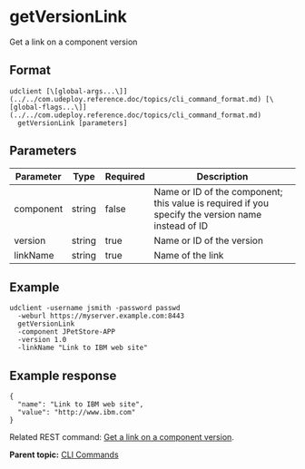 # getVersionLink

Get a link on a component version

## Format

```
udclient [\[global-args...\]](../../com.udeploy.reference.doc/topics/cli_command_format.md) [\[global-flags...\]](../../com.udeploy.reference.doc/topics/cli_command_format.md)
  getVersionLink [parameters]
```

## Parameters

|Parameter|Type|Required|Description|
|---------|----|--------|-----------|
|component|string|false|Name or ID of the component; this value is required if you specify the version name instead of ID|
|version|string|true|Name or ID of the version|
|linkName|string|true|Name of the link|

## Example

```
udclient -username jsmith -password passwd 
  -weburl https://myserver.example.com:8443
  getVersionLink 
  -component JPetStore-APP 
  -version 1.0 
  -linkName "Link to IBM web site"
```

## Example response

```
{
  "name": "Link to IBM web site",
  "value": "http://www.ibm.com"
}
```

Related REST command: [Get a link on a component version](rest_cli_version_getlink_get.md).

**Parent topic:** [CLI Commands](../../com.udeploy.reference.doc/topics/cli_commands.md)

